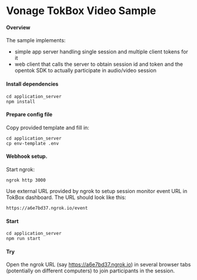 # Vonage TokBox Video Sample

#### Overview

The sample implements:
  * simple app server handling single session and multiple client tokens for it
  * web client that calls the server to obtain session id and token and the opentok SDK to actually participate in
    audio/video session

#### Install dependencies
```
cd application_server
npm install
```

#### Prepare config file
Copy provided template and fill in:
```
cd application_server
cp env-template .env
```

#### Webhook setup.

Start ngrok:
```
ngrok http 3000
```

Use external URL provided by ngrok to setup session monitor event URL in TokBox dashboard. The URL should look like this:

```
https://a6e7bd37.ngrok.io/event
```

#### Start
```
cd application_server
npm run start
```

#### Try

Open the ngrok URL (say https://a6e7bd37.ngrok.io) in several browser tabs (potentially on different computers) to join participants in the session.
